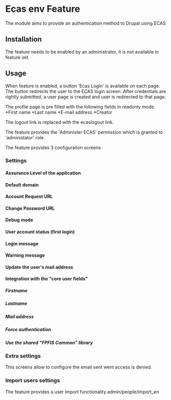 Ecas env Feature
======================

The module aims to provide an authentication method to Drupal using ECAS

Installation
------------

The feature needs to be enabled by an administrator, it is not available in feature set.

Usage
-----

When feature is enabled, a button 'Ecas Login' is available on each page.
The button redirects the user to the ECAS login screen.
After credentials are rightly submitted, a user page is created and user is redirected to that page.

The profile page is pre filled with the following fields in readonly mode.
  *First name
  *Last name
  *E-mail address
  *Creator

The logout link is replaced with the ecaslogout link.

The feature provides the 'Administer ECAS' permission which is granted to 'administator' role.

The feature provides 3 configuration screens

### Settings
#### Assurance Level of the application
#### Default domain
#### Account Request URL
#### Change Password URL
#### Debug mode
#### User account status (first login)
#### Login message
#### Warning message
#### Update the user's mail address
#### Integration with the "core user fields"
##### Firstname
##### Lastname
##### Mail address
##### Force authentication
##### Use the shared "FPFIS Common" library

### Extra settings
This screens allow to configure the email sent went access is denied.

### Import users settings
The feature provides a user import functionality
admin/people/import_en